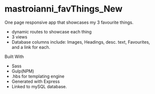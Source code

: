 #  mastroianni_favThings_New

One page responsive app that showcases my 3 favourite things.

- dynamic routes to showcase each thing
- 3 views
- Database columns include: Images, Headings, desc. text, Favourites, and a link for each.

Built With

- Sass
- Gulp(NPM)
- .hbs for templating engine
- Generated with Express
- Linked to mySQL database.
